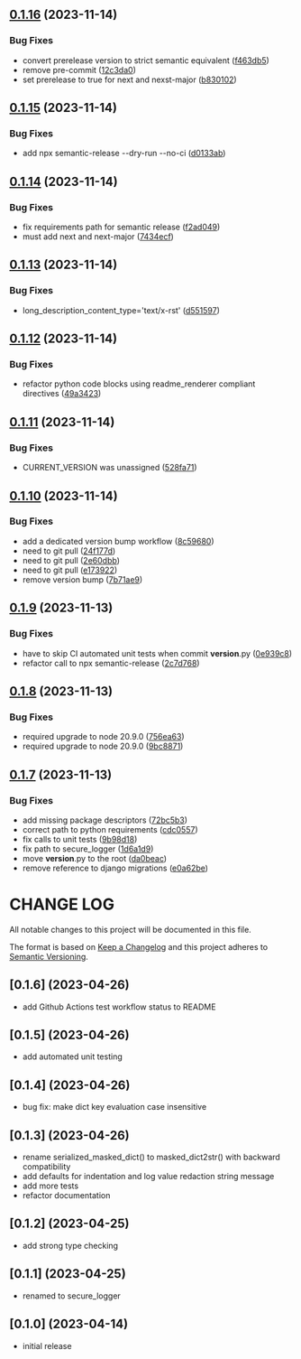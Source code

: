 ## [0.1.16](https://github.com/lpm0073/secure-logger/compare/v0.1.15...v0.1.16) (2023-11-14)


### Bug Fixes

* convert prerelease version to strict semantic equivalent ([f463db5](https://github.com/lpm0073/secure-logger/commit/f463db5d53499166968fe0d9a36a36e3327d36d4))
* remove pre-commit ([12c3da0](https://github.com/lpm0073/secure-logger/commit/12c3da0042cd7ff03783c278fddf1c3bb6b4f69a))
* set prerelease to true for next and nexst-major ([b830102](https://github.com/lpm0073/secure-logger/commit/b8301020b57a5e1bc09517100d3d2724e9c7d716))

## [0.1.15](https://github.com/lpm0073/secure-logger/compare/v0.1.14...v0.1.15) (2023-11-14)


### Bug Fixes

* add npx semantic-release --dry-run --no-ci ([d0133ab](https://github.com/lpm0073/secure-logger/commit/d0133ab6d966370b5eabf44e3543c81d3fe6b850))

## [0.1.14](https://github.com/lpm0073/secure-logger/compare/v0.1.13...v0.1.14) (2023-11-14)


### Bug Fixes

* fix requirements path for semantic release ([f2ad049](https://github.com/lpm0073/secure-logger/commit/f2ad049e7a146a3eadc75606db87651c0e89e59a))
* must add next and next-major ([7434ecf](https://github.com/lpm0073/secure-logger/commit/7434ecfc7e82cf3c6c9b2e771ea410883a722343))

## [0.1.13](https://github.com/lpm0073/secure-logger/compare/v0.1.12...v0.1.13) (2023-11-14)


### Bug Fixes

* long_description_content_type='text/x-rst' ([d551597](https://github.com/lpm0073/secure-logger/commit/d551597c208b3de6d635947ae2247c755928816e))

## [0.1.12](https://github.com/lpm0073/secure-logger/compare/v0.1.11...v0.1.12) (2023-11-14)


### Bug Fixes

* refactor python code blocks using readme_renderer compliant directives ([49a3423](https://github.com/lpm0073/secure-logger/commit/49a34234bb95ed37676f0620eb481a221302b73a))

## [0.1.11](https://github.com/lpm0073/secure-logger/compare/v0.1.10...v0.1.11) (2023-11-14)


### Bug Fixes

* CURRENT_VERSION was unassigned ([528fa71](https://github.com/lpm0073/secure-logger/commit/528fa71dc0fc008bd7098686cab94198a961f5c3))

## [0.1.10](https://github.com/lpm0073/secure-logger/compare/v0.1.9...v0.1.10) (2023-11-14)


### Bug Fixes

* add a dedicated version bump workflow ([8c59680](https://github.com/lpm0073/secure-logger/commit/8c596807fda14a7d1ec927267d68db776ef1d822))
* need to git pull ([24f177d](https://github.com/lpm0073/secure-logger/commit/24f177da2ef4b70ba73c69b9c1c51133a6d29c3c))
* need to git pull ([2e60dbb](https://github.com/lpm0073/secure-logger/commit/2e60dbbd5922649e0dc5b0177f145d49f7b476dd))
* need to git pull ([e173922](https://github.com/lpm0073/secure-logger/commit/e173922d290eba66addda88f408aa0d576382214))
* remove version bump ([7b71ae9](https://github.com/lpm0073/secure-logger/commit/7b71ae9c484486cd124b751bc201f16cc2d627bf))

## [0.1.9](https://github.com/lpm0073/secure-logger/compare/v0.1.8...v0.1.9) (2023-11-13)


### Bug Fixes

* have to skip CI automated unit tests when commit __version__.py ([0e939c8](https://github.com/lpm0073/secure-logger/commit/0e939c87eb3ab0aafe6475691f1380127ea1860b))
* refactor call to npx semantic-release ([2c7d768](https://github.com/lpm0073/secure-logger/commit/2c7d768c8875a11f68ff47700e4c8a107a98c89b))

## [0.1.8](https://github.com/lpm0073/secure-logger/compare/v0.1.7...v0.1.8) (2023-11-13)


### Bug Fixes

* required upgrade to node 20.9.0 ([756ea63](https://github.com/lpm0073/secure-logger/commit/756ea6366bfe828783be17f4d581e8b4cd7f6574))
* required upgrade to node 20.9.0 ([9bc8871](https://github.com/lpm0073/secure-logger/commit/9bc88718b3ffbfdd002d9156dcbad3db974b723f))

## [0.1.7](https://github.com/lpm0073/secure-logger/compare/v0.1.6...v0.1.7) (2023-11-13)


### Bug Fixes

* add missing package descriptors ([72bc5b3](https://github.com/lpm0073/secure-logger/commit/72bc5b3c296e3f5d809ecad894c8b25aa1e0e0fa))
* correct path to python requirements ([cdc0557](https://github.com/lpm0073/secure-logger/commit/cdc05577f5b6e5c1bb46b141ff61ff00a0eca899))
* fix calls to unit tests ([9b98d18](https://github.com/lpm0073/secure-logger/commit/9b98d18016cfe99b38298bd910831c1de3988db0))
* fix path to secure_logger ([1d6a1d9](https://github.com/lpm0073/secure-logger/commit/1d6a1d90c233464746a85dcb0add3ba6e0f8297a))
* move __version__.py to the root ([da0beac](https://github.com/lpm0073/secure-logger/commit/da0beac04ec3144936aa92fb5deca8b97945b439))
* remove reference to django migrations ([e0a62be](https://github.com/lpm0073/secure-logger/commit/e0a62be13deb323f683d39134f42b203e413ff49))

# CHANGE LOG

All notable changes to this project will be documented in this file.

The format is based on [Keep a Changelog](http://keepachangelog.com/)
and this project adheres to [Semantic Versioning](http://semver.org/).

## [0.1.6] (2023-04-26)

- add Github Actions test workflow status to README

## [0.1.5] (2023-04-26)

- add automated unit testing

## [0.1.4] (2023-04-26)

- bug fix: make dict key evaluation case insensitive

## [0.1.3] (2023-04-26)

- rename serialized_masked_dict() to masked_dict2str() with backward compatibility
- add defaults for indentation and log value redaction string message
- add more tests
- refactor documentation

## [0.1.2] (2023-04-25)

- add strong type checking

## [0.1.1] (2023-04-25)

- renamed to secure_logger

## [0.1.0] (2023-04-14)

- initial release
